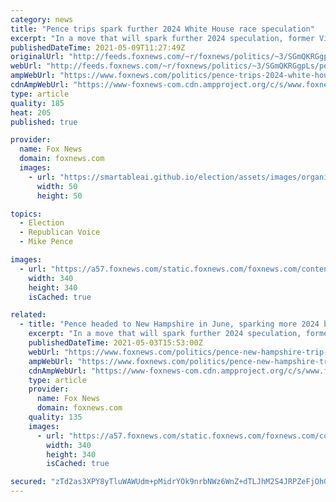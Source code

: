 ```yaml
---
category: news
title: "Pence trips spark further 2024 White House race speculation"
excerpt: "In a move that will spark further 2024 speculation, former Vice President Mike Pence will headline a major Republican Party dinner and fundraising event in early June in New Hampshire, the state that for a century has held the first primary in the race for the White House."
publishedDateTime: 2021-05-09T11:27:49Z
originalUrl: "http://feeds.foxnews.com/~r/foxnews/politics/~3/SGmQKRGgpLs/pence-trips-2024-white-house-race-speculation"
webUrl: "http://feeds.foxnews.com/~r/foxnews/politics/~3/SGmQKRGgpLs/pence-trips-2024-white-house-race-speculation"
ampWebUrl: "https://www.foxnews.com/politics/pence-trips-2024-white-house-race-speculation.amp"
cdnAmpWebUrl: "https://www-foxnews-com.cdn.ampproject.org/c/s/www.foxnews.com/politics/pence-trips-2024-white-house-race-speculation.amp"
type: article
quality: 185
heat: 205
published: true

provider:
  name: Fox News
  domain: foxnews.com
  images:
    - url: "https://smartableai.github.io/election/assets/images/organizations/foxnews.com-50x50.jpg"
      width: 50
      height: 50

topics:
  - Election
  - Republican Voice
  - Mike Pence

images:
  - url: "https://a57.foxnews.com/static.foxnews.com/foxnews.com/content/uploads/2019/03/340/340/PaulSteinhauser.jpg?ve=1&tl=1"
    width: 340
    height: 340
    isCached: true

related:
  - title: "Pence headed to New Hampshire in June, sparking more 2024 buzz"
    excerpt: "In a move that will spark further 2024 speculation, former Vice President Mike Pence will headline a major Republican Party dinner and fundraising event in early June in New Hampshire, the state that for a century has held the first primary in the race for the White House,"
    publishedDateTime: 2021-05-03T15:53:00Z
    webUrl: "https://www.foxnews.com/politics/pence-new-hampshire-trip-june-2024-buzz"
    ampWebUrl: "https://www.foxnews.com/politics/pence-new-hampshire-trip-june-2024-buzz.amp"
    cdnAmpWebUrl: "https://www-foxnews-com.cdn.ampproject.org/c/s/www.foxnews.com/politics/pence-new-hampshire-trip-june-2024-buzz.amp"
    type: article
    provider:
      name: Fox News
      domain: foxnews.com
    quality: 135
    images:
      - url: "https://a57.foxnews.com/static.foxnews.com/foxnews.com/content/uploads/2019/03/340/340/PaulSteinhauser.jpg?ve=1&tl=1"
        width: 340
        height: 340
        isCached: true

secured: "zTd2as3XPY8yTluWAWUdm+pMidrYOk9nrbNWz6WnZ+dTLJhM2S4JRPZeFjOhGuLKIpY4FNLmL3DUvm9CwTcw3W7WWf7WaH3AbVieGOFfjI4kAHEHl5iy5U2CjmOy7nxhdkh+Q4MVI2Fcv2Cazh2ZXmneM1YEly1bMwQoS5kW2eiIrIJIssfG6rkmGx1W5VP7zWqT6BfRVymnjeB6svmMnICC57WFpd1Wd6OdqtN7+rGsKE97CGEiUcO6MDG+8ZXKPLLFqgZnrqh10/i/ElfuqikZS3oYcf+qd/DCQ4kSoMi6nyBGRrsWY5qBS9/YZI4XRB2ee7yKfJWi3xKO789rnLDcC383IZjUTBwFqW+w6GU=;ZncdnHmxzSLqgllYrk/uLA=="
---
```


